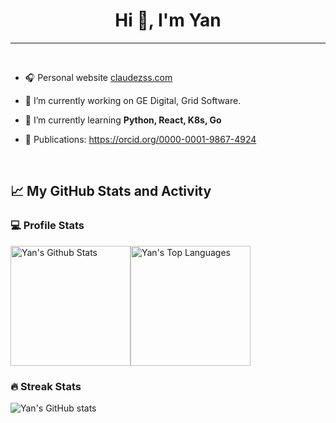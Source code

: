 <h1 align="center">Hi 👋, I'm Yan</h1>

-------------------
&emsp;
- 🎧 Personal website [claudezss.com](https://claudezss.com)

- 🔭 I’m currently working on GE Digital, Grid Software. 

- 🌱 I’m currently learning **Python, React, K8s, Go**

- 💬 Publications: https://orcid.org/0000-0001-9867-4924


&emsp;

## 📈 My GitHub Stats and Activity

### 💻 Profile Stats

<img alt="Yan's Github Stats" src="https://github-readme-stats.vercel.app/api/?username=claudezss&show_icons=true&include_all_commits=true&count_private=true&theme=react&hide_border=true&bg_color=1F222E&title_color=F85D7F&icon_color=F8D866" height="192px"/><img alt="Yan's Top Languages" src="https://github-readme-stats.vercel.app/api/top-langs/?username=claudezss&langs_count=8&layout=compact&theme=react&hide_border=true&bg_color=1F222E&title_color=F85D7F&icon_color=F8D866" height="192px"/>


### 🔥 Streak Stats

![Yan's GitHub stats](https://github-readme-streak-stats.herokuapp.com/?user=claudezss&theme=tokyonight)

